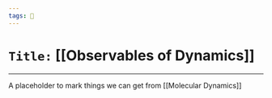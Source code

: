 ```yaml
---
tags: 🧪
---
```

# `Title:` [[Observables of Dynamics]]
--- 


A placeholder to mark things we can get from  [[Molecular Dynamics]]
